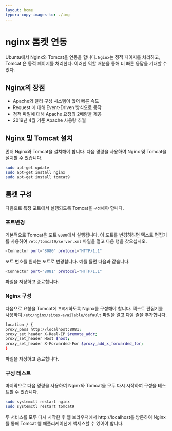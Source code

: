 ```yaml
---
layout: home
typora-copy-images-to: ./img
---
```


# nginx 톰켓 연동
Ubuntu에서 Nginx와 Tomcat을 연동을 합니다. `Nginx`는 정적 페이지를 처리하고, Tomcat 은 동적 페이지를 처리한다. 이러한 역할 배분을 통해 더 빠른 응답을 기대할 수 있다.

## Nginx의 장점
* Apache와 달리 구성 시스템이 없어 빠른 속도
* Request 에 대해 Event-Driven 방식으로 동작
* 정적 파일에 대해 Apache 요청의 2배량을 제공
* 2019년 4월 기준 Apache 사용량 추월

## Nginx 및 Tomcat 설치
먼저 Nginx와 Tomcat을 설치해야 합니다. 다음 명령을 사용하여 Nginx 및 Tomcat을 설치할 수 있습니다.

```bash
sudo apt-get update
sudo apt-get install nginx
sudo apt-get install tomcat9
```

## 톰캣 구성
다음으로 특정 포트에서 실행되도록 Tomcat을 `구성`해야 합니다. 

### 포트변경
기본적으로 Tomcat은 포트 `8080`에서 실행됩니다. 이 포트를 변경하려면 텍스트 편집기를 사용하여 `/etc/tomcat9/server.xml` 파일을 열고 다음 행을 찾으십시오.


```bash
<Connector port="8080" protocol="HTTP/1.1"
```

포트 번호를 원하는 포트로 변경합니다. 예를 들면 다음과 같습니다.

```bash
<Connector port="8081" protocol="HTTP/1.1"
```

파일을 저장하고 종료합니다.


### Nginx 구성
다음으로 요청을 Tomcat에 `프록시`하도록 Nginx를 구성해야 합니다. 텍스트 편집기를 사용하여 `/etc/nginx/sites-available/default` 파일을 열고 다음 줄을 추가합니다.


```bash
location / {
proxy_pass http://localhost:8081;
proxy_set_header X-Real-IP $remote_addr;
proxy_set_header Host $host;
proxy_set_header X-Forwarded-For $proxy_add_x_forwarded_for;
}
```

파일을 저장하고 종료합니다.


### 구성 테스트

마지막으로 다음 명령을 사용하여 Nginx와 Tomcat을 모두 다시 시작하여 구성을 테스트할 수 있습니다.


```bash
sudo systemctl restart nginx
sudo systemctl restart tomcat9
```

두 서비스를 모두 다시 시작한 후 웹 브라우저에서 http://localhost를 방문하여 Nginx를 통해 Tomcat 웹 애플리케이션에 액세스할 수 있어야 합니다.